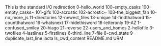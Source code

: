 This is the standard I/O redirection
0-hello_world
100-empty_casks
100-empty_casks~
101-gifs
102-acrostic
102-acrostic~
103-the_biggest_fan
10-no_more_js
11-directories
12-newest_files
13-unique
14-findthatword
15-countthatword
16-whatsnext
17-hidethisword
18-letteronly
19-AZ
1-confused_smiley
20-hiago
21-reverse
22-users_and_homes
2-hellofile
3-twofiles
4-lastlines
5-firstlines
6-third_line
7-file
8-cwd_state
9-duplicate_last_line
iacta
ls_cwd_content
README.md
URM
